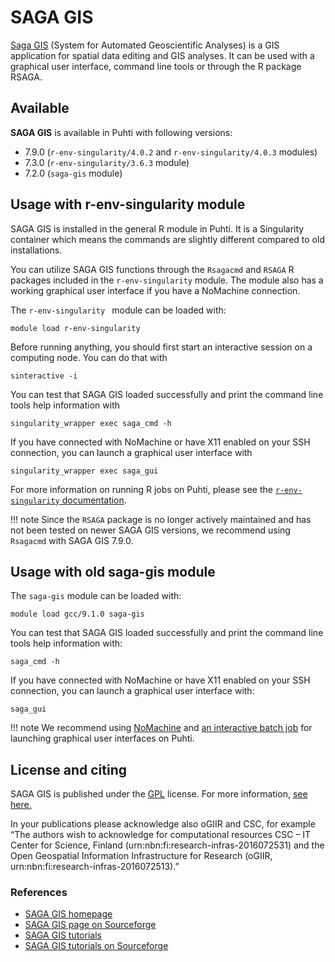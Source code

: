 # SAGA GIS

[Saga GIS](http://www.saga-gis.org/) (System for Automated Geoscientific Analyses) is a GIS application for spatial data editing and GIS analyses. It can be used with a graphical user interface, command line tools or through the R package RSAGA. 

## Available

__SAGA GIS__ is available in Puhti with following versions:

* 7.9.0 (`r-env-singularity/4.0.2` and `r-env-singularity/4.0.3` modules)
* 7.3.0 (`r-env-singularity/3.6.3` module)
* 7.2.0 (`saga-gis` module)

## Usage with r-env-singularity module

SAGA GIS is installed in the general R module in Puhti. It is a Singularity container which means the commands are slightly different compared to old installations.

You can utilize SAGA GIS functions through the `Rsagacmd` and `RSAGA` R packages included in the `r-env-singularity` module. The module also has a working graphical user interface if you have a NoMachine connection. 

The `r-env-singularity ` module can be loaded with:

```
module load r-env-singularity 
```

Before running anything, you should first start an interactive session on a computing node. You can do that with 

```
sinteractive -i
```

You can test that SAGA GIS loaded successfully and print the command line tools help information with

```
singularity_wrapper exec saga_cmd -h
```

If you have connected with NoMachine or have X11 enabled on your SSH connection, you can launch a graphical user interface with

```
singularity_wrapper exec saga_gui
```

For more information on running R jobs on Puhti, please see the [`r-env-singularity` documentation](r-env-singularity.md).

!!! note
        Since the `RSAGA` package is no longer actively maintained and has not been tested on newer SAGA GIS versions, we recommend using `Rsagacmd` with SAGA GIS 7.9.0.

## Usage with old saga-gis module

The `saga-gis` module can be loaded with:

`module load gcc/9.1.0 saga-gis`

You can test that SAGA GIS loaded successfully and print the command line tools help information with:

`saga_cmd -h`

If you have connected with NoMachine or have X11 enabled on your SSH connection, you can launch a graphical user interface with:

`saga_gui`

!!! note
        We recommend using [NoMachine](nomachine.md) and [an interactive batch job](../computing/running/interactive-usage.md) for launching graphical user interfaces on Puhti.


## License and citing

SAGA GIS is published under the [GPL](http://www.gnu.org/licenses/gpl.html) license. For more information, [see here.](http://saga-gis.sourceforge.net/en/)

In your publications please acknowledge also oGIIR and CSC, for example “The authors wish to acknowledge for computational resources CSC – IT Center for Science, Finland (urn:nbn:fi:research-infras-2016072531) and the Open Geospatial Information Infrastructure for Research (oGIIR, urn:nbn:fi:research-infras-2016072513).”

### References

* [SAGA GIS homepage](http://saga-gis.sourceforge.net/en/)
* [SAGA GIS page on Sourceforge](https://sourceforge.net/projects/saga-gis/)
* [SAGA GIS tutorials](https://sagatutorials.wordpress.com/)
* [SAGA GIS tutorials on Sourceforge](https://sourceforge.net/p/saga-gis/wiki/Tutorials/)
